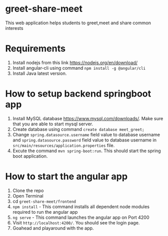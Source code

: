 # greet-share-meet
This web application helps students to greet,meet and share common interests

# Requirements
1. Install nodejs from this link https://nodejs.org/en/download/
2. Install angular-cli using command `npm install -g @angular/cli`
3. Install Java latest version.

# How to setup backend springboot app

1. Install MySQL database https://www.mysql.com/downloads/. Make sure that you are able to start mysql server.
2. Create database using command `create database meet_greet;`
3. Change `spring.datasource.username` field value to database username and `spring.datasource.password` field value to database username in `src/main/resources/application.properties` file.
4. Excute the command `mvn spring-boot:run`. This should start the spring boot application.

# How to start the angular app

1. Clone the repo
2. Open Terminal
3. cd `greet-share-meet/frontend`
4. `npm install` - This command installs all dependent node modules required to run the angular app
5. `ng serve` - This command launches the angular app on Port 4200
6. Visit `http://localhost:4200/`. You should see the login page.
7. Goahead and playaround with the app.

